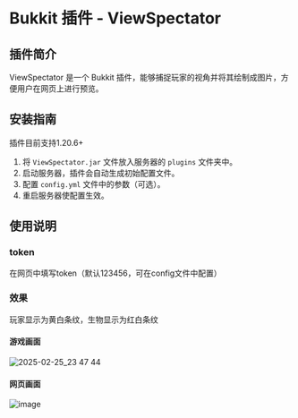 # Bukkit 插件 - ViewSpectator

## 插件简介

ViewSpectator 是一个 Bukkit 插件，能够捕捉玩家的视角并将其绘制成图片，方便用户在网页上进行预览。



## 安装指南
插件目前支持1.20.6+
1. 将 `ViewSpectator.jar` 文件放入服务器的 `plugins` 文件夹中。
2. 启动服务器，插件会自动生成初始配置文件。
3. 配置 `config.yml` 文件中的参数（可选）。
4. 重启服务器使配置生效。

## 使用说明
### token
在网页中填写token（默认123456，可在config文件中配置）
### 效果
玩家显示为黄白条纹，生物显示为红白条纹
#### 游戏画面
![2025-02-25_23 47 44](https://github.com/user-attachments/assets/933efa8d-7a83-40ab-a812-06da33016c13)  
#### 网页画面
![image](https://github.com/user-attachments/assets/8bee945a-5fc2-4ff5-bd42-a39d2a872da7)
